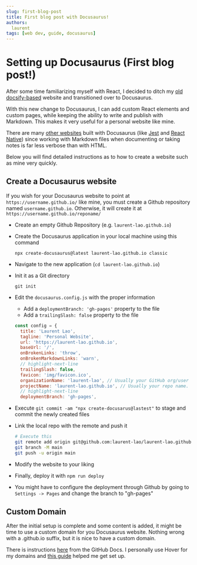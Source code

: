 ```yaml
---
slug: first-blog-post
title: First blog post with Docusaurus! 
authors:
  laurent
tags: [web dev, guide, docusaurus]
---
```


# Setting up Docusaurus (First blog post!)

After some time familiarizing myself with React, I decided to ditch my [old docsify-based](https://github.com/laurent-lao/guides) website and transitioned over to Docusaurus.

With this new change to Docusaurus, I can add custom React elements and custom pages, while keeping the ability to write and publish with Markdown. This makes it very useful for a personal website like mine.

There are many [other websites](https://docusaurus.io/showcase) built with Docusaurus (like [Jest](https://jestjs.io/) and [React Native](https://reactnative.dev/)) since working with Markdown files when documenting or taking notes is far less verbose than with HTML.

Below you will find detailed instructions as to how to create a website such as mine very quickly.

<!-- truncate -->

## Create a Docusaurus website

If you wish for your Docusaurus website to point at `https://username.github.io/` like mine, you must create a Github repository named `username.github.io`. Otherwise, it will create it at `https://username.github.io/reponame/`

* Create an empty Github Repository (e.g. `laurent-lao.github.io`)
* Create the Docusaurus application in your local machine using this command 

  ```
  npx create-docusaurus@latest laurent-lao.github.io classic
  ```

* Navigate to the new application (`cd laurent-lao.github.io`)
* Init it as a Git directory 
  
  ```
  git init
  ```

* Edit the `docusaurus.config.js` with the proper information
  * Add a `deploymentBranch: 'gh-pages'` property to the file
  * Add a `trailingSlash: false` property to the file

  ```jsx title=/docusaurus.config.js
  const config = {
    title: 'Laurent Lao',
    tagline: 'Personal Website',
    url: 'https://laurent-lao.github.io',
    baseUrl: '/',
    onBrokenLinks: 'throw',
    onBrokenMarkdownLinks: 'warn',
    // highlight-next-line
    trailingSlash: false,
    favicon: 'img/favicon.ico',
    organizationName: 'laurent-lao', // Usually your GitHub org/user name.
    projectName: 'laurent-lao.github.io', // Usually your repo name.
    // highlight-next-line
    deploymentBranch: 'gh-pages',
  ```

* Execute `git commit -am "npx create-docusarus@lastest"` to stage and commit the newly created files
* Link the local repo with the remote and push it
  
  ```bash
  # Execute this
  git remote add origin git@github.com:laurent-lao/laurent-lao.github.io.git
  git branch -M main
  git push -u origin main
  ```
* Modify the website to your liking
* Finally, deploy it with `npm run deploy`
* You might have to configure the deployment through Github by going to `Settings -> Pages` and change the branch to "gh-pages"

## Custom Domain

After the initial setup is complete and some content is added, it might be time to use a custom domain for you Docusaurus website. Nothing wrong with a .github.io suffix, but it is nice to have a custom domain.

There is instructions [here](https://docs.github.com/en/pages/configuring-a-custom-domain-for-your-github-pages-site/about-custom-domains-and-github-pages) from the GitHub Docs. I personally use Hover for my domains and [this guide](https://nickymarino.com/2018/07/29/hover-github-pages/) helped me get set up.




